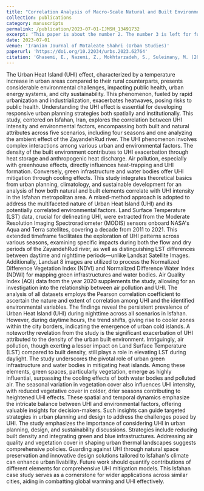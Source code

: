 ```yaml
---
title: "Correlation Analysis of Macro-Scale Natural and Built Environment Factors with Urban Heat Islands Intensity: Case Study of Isfahan City (in Persian)"
collection: publications
category: manuscripts
permalink: /publication/2023-07-01-IJMSH_13491732
excerpt: 'This paper is about the number 2. The number 3 is left for future work.'
date: 2023-07-01
venue: 'Iranian Journal of Motaleate Shahri (Urban Studies)'
paperurl: 'https://doi.org/10.22034/urbs.2023.62764'
citation: 'Ghasemi, E., Nazemi, Z., Mokhtarzadeh, S., Suleimany, M. (2023). Correlation Analysis of Macro-Scale Natural and Built Environment Factors with Urban Heat Islands Intensity: Case Study of Isfahan City. Iranian Journal of Motaleate Shahri (Urban Studies).'
---
```


The Urban Heat Island (UHI) effect, characterized by a temperature increase in urban areas compared to their rural counterparts, presents considerable environmental challenges, impacting public health, urban energy systems, and city sustainability. This phenomenon, fueled by rapid urbanization and industrialization, exacerbates heatwaves, posing risks to public health. Understanding the UHI effect is essential for developing responsive urban planning strategies both spatially and institutionally. This study, centered on Isfahan, Iran, explores the correlation between UHI intensity and environmental factors, encompassing both built and natural attributes across five scenarios, including four seasons and one analyzing the ambient effect of the ZayandehRud river.
The UHI phenomenon involves complex interactions among various urban and environmental factors. The density of the built environment contributes to UHI exacerbation through heat storage and anthropogenic heat discharge. Air pollution, especially with greenhouse effects, directly influences heat-trapping and UHI formation. Conversely, green infrastructure and water bodies offer UHI mitigation through cooling effects. This study integrates theoretical basics from urban planning, climatology, and sustainable development for an analysis of how both natural and built elements correlate with UHI intensity in the Isfahan metropolitan area. 
A mixed-method approach is adopted to address the multifaceted nature of Urban Heat Island (UHI) and its potentially correlated environmental factors. Land Surface Temperature (LST) data, crucial for delineating UHI, were extracted from the Moderate Resolution Imaging Spectroradiometer (MODIS) sensors onboard NASA's Aqua and Terra satellites, covering a decade from 2011 to 2021. This extended timeframe facilitates the exploration of UHI patterns across various seasons, examining specific impacts during both the flow and dry periods of the ZayandehRud river, as well as distinguishing LST differences between daytime and nighttime periods—unlike Landsat Satellite Images. Additionally, Landsat 8 images are utilized to process the Normalized Difference Vegetation Index (NDVI) and Normalized Difference Water Index (NDWI) for mapping green infrastructures and water bodies. Air Quality Index (AQI) data from the year 2020 supplements the study, allowing for an investigation into the relationship between air pollution and UHI. The analysis of all datasets employs the Pearson correlation coefficient to ascertain the nature and extent of correlation among UHI and the identified environmental variables.
The findings reveal the persistent prevalence of Urban Heat Island (UHI) during nighttime across all scenarios in Isfahan. However, during daytime hours, the trend shifts, giving rise to cooler zones within the city borders, indicating the emergence of urban cold islands. A noteworthy revelation from the study is the significant exacerbation of UHI attributed to the density of the urban built environment. Intriguingly, air pollution, though exerting a lesser impact on Land Surface Temperature (LST) compared to built density, still plays a role in elevating LST during daylight.
The study underscores the pivotal role of urban green infrastructure and water bodies in mitigating heat islands. Among these elements, green spaces, particularly vegetation, emerge as highly influential, surpassing the cooling effects of both water bodies and polluted air. The seasonal variation in vegetation cover also influences UHI intensity, with reduced vegetative cover in colder, drier seasons contributing to heightened UHI effects. These spatial and temporal dynamics emphasize the intricate balance between UHI and environmental factors, offering valuable insights for decision-makers. Such insights can guide targeted strategies in urban planning and design to address the challenges posed by UHI.
The study emphasizes the importance of considering UHI in urban planning, design, and sustainability discussions. Strategies include reducing built density and integrating green and blue infrastructures. Addressing air quality and vegetation cover in shaping urban thermal landscapes suggests comprehensive policies. Guarding against UHI through natural space preservation and innovative design solutions tailored to Isfahan's climate can enhance urban livability. Future work should quantify contributions of different elements for comprehensive UHI mitigation models. This Isfahan case study serves as a cornerstone for wider applications across similar cities, aiding in combatting global warming and UHI effectively.
